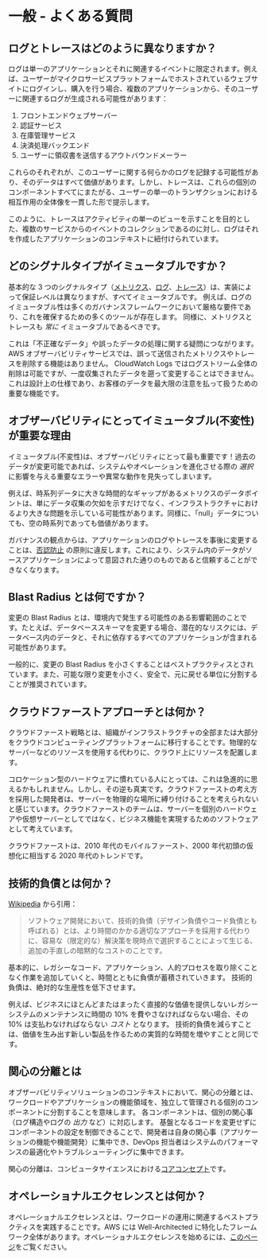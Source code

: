 # 一般 - よくある質問




## ログとトレースはどのように異なりますか？

ログは単一のアプリケーションとそれに関連するイベントに限定されます。例えば、ユーザーがマイクロサービスプラットフォームでホストされているウェブサイトにログインし、購入を行う場合、複数のアプリケーションから、そのユーザーに関連するログが生成される可能性があります：

1. フロントエンドウェブサーバー
1. 認証サービス
1. 在庫管理サービス
1. 決済処理バックエンド
1. ユーザーに領収書を送信するアウトバウンドメーラー

これらのそれぞれが、このユーザーに関する何らかのログを記録する可能性があり、そのデータはすべて価値があります。しかし、トレースは、これらの個別のコンポーネントすべてにまたがる、ユーザーの単一のトランザクションにおける相互作用の全体像を一貫した形で提示します。

このように、トレースはアクティビティの単一のビューを示すことを目的とした、複数のサービスからのイベントのコレクションであるのに対し、ログはそれを作成したアプリケーションのコンテキストに紐付けられています。



## どのシグナルタイプがイミュータブルですか？

基本的な 3 つのシグナルタイプ（[メトリクス](../signals/metrics/)、[ログ](../signals/logs/)、[トレース](../signals/traces/)）は、実装によって保証レベルは異なりますが、すべてイミュータブルです。
例えば、ログのイミュータブル性は多くのガバナンスフレームワークにおいて厳格な要件であり、これを確保するための多くのツールが存在します。
同様に、メトリクスとトレースも _常に_ イミュータブルであるべきです。

これは「不正確なデータ」や誤ったデータの処理に関する疑問につながります。
AWS オブザーバビリティサービスでは、誤って送信されたメトリクスやトレースを削除する機能はありません。
CloudWatch Logs ではログストリーム全体の削除は可能ですが、一度収集されたデータを遡って変更することはできません。
これは設計上の仕様であり、お客様のデータを最大限の注意を払って扱うための重要な機能です。



## オブザーバビリティにとってイミュータブル(不変性)が重要な理由

イミュータブル(不変性)は、オブザーバビリティにとって最も重要です！過去のデータが変更可能であれば、システムやオペレーションを進化させる際の _選択_ に影響を与える重要なエラーや異常な動作を見失ってしまいます。

例えば、時系列データに大きな時間的なギャップがあるメトリクスのデータポイントは、単にデータ収集の欠如を示すだけでなく、インフラストラクチャにおけるより大きな問題を示している可能性があります。同様に、「null」データについても、空の時系列であっても価値があります。

ガバナンスの観点からは、アプリケーションのログやトレースを事後に変更することは、[否認防止](https://en.wikipedia.org/wiki/Non-repudiation) の原則に違反します。これにより、システム内のデータがソースアプリケーションによって意図された通りのものであると信頼することができなくなります。




## Blast Radius とは何ですか？

変更の Blast Radius とは、環境内で発生する可能性のある影響範囲のことです。たとえば、データベーススキーマを変更する場合、潜在的なリスクには、データベース内のデータと、それに依存するすべてのアプリケーションが含まれる可能性があります。

一般的に、変更の Blast Radius を小さくすることはベストプラクティスとされています。また、可能な限り変更を小さく、安全で、元に戻せる単位に分割することが推奨されています。




## クラウドファーストアプローチとは何か？

クラウドファースト戦略とは、組織がインフラストラクチャの全部または大部分をクラウドコンピューティングプラットフォームに移行することです。物理的なサーバーなどのリソースを使用する代わりに、クラウド上にリソースを配置します。

コロケーション型のハードウェアに慣れている人にとっては、これは急進的に思えるかもしれません。しかし、その逆も真実です。クラウドファーストの考え方を採用した開発者は、サーバーを物理的な場所に縛り付けることを考えられないと感じています。クラウドファーストのチームは、サーバーを個別のハードウェアや仮想サーバーとしてではなく、ビジネス機能を実現するためのソフトウェアとして考えています。

クラウドファーストは、2010 年代のモバイルファースト、2000 年代初頭の仮想化に相当する 2020 年代のトレンドです。




## 技術的負債とは何か？

[Wikipedia](https://en.wikipedia.org/wiki/Technical_debt) から引用：

> ソフトウェア開発において、技術的負債（デザイン負債やコード負債とも呼ばれる）とは、より時間のかかる適切なアプローチを採用する代わりに、容易な（限定的な）解決策を現時点で選択することによって生じる、追加の手直しの暗黙的なコストのことです。

基本的に、レガシーなコード、アプリケーション、人的プロセスを取り除くことなく作業を追加していくと、時間とともに負債が蓄積されていきます。
技術的負債は、絶対的な生産性を低下させます。

例えば、ビジネスにほとんどまたはまったく直接的な価値を提供しないレガシーシステムのメンテナンスに時間の 10% を費やさなければならない場合、その 10% は支払わなければならない *コスト* となります。
技術的負債を減らすことは、価値を生み出す新しい製品を作るための実質的な時間を増やすことと同じです。



## 関心の分離とは

オブザーバビリティソリューションのコンテキストにおいて、関心の分離とは、ワークロードやアプリケーションの機能領域を、独立して管理される個別のコンポーネントに分割することを意味します。
各コンポーネントは、個別の関心事（ログ構造やログの *出力* など）に対応します。
基盤となるコードを変更せずにコンポーネントの設定を制御できることで、開発者は自身の関心事（アプリケーションの機能や機能開発）に集中でき、DevOps 担当者はシステムのパフォーマンスの最適化やトラブルシューティングに集中できます。

関心の分離は、コンピュータサイエンスにおける[コアコンセプト](https://en.wikipedia.org/wiki/Separation_of_concerns)です。



## オペレーショナルエクセレンスとは何か？

オペレーショナルエクセレンスとは、ワークロードの運用に関連するベストプラクティスを実践することです。AWS には Well-Architected に特化したフレームワーク全体があります。オペレーショナルエクセレンスを始めるには、[このページ](https://docs.aws.amazon.com/ja_jp/wellarchitected/latest/operational-excellence-pillar/welcome.html)をご覧ください。
